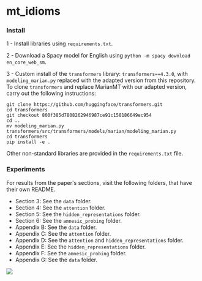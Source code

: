 # mt_idioms

### Install

1 - Install libraries using `requirements.txt`.

2 - Download a Spacy model for English using `python -m spacy download en_core_web_sm`.

3 - Custom install of the `transformers` library:
`transformers==4.3.0`, with `modeling_marian.py` replaced with the adapted version from this repository.
To clone `transformers` and replace MarianMT with our adapted version, carry out the following instructions:
```
git clone https://github.com/huggingface/transformers.git
cd transformers
git checkout 800f385d7808262946987ce91c158186649ec954
cd ..
mv modeling_marian.py transformers/src/transformers/models/marian/modeling_marian.py
cd transformers
pip install -e .
```

Other non-standard libraries are provided in the `requirements.txt` file.

### Experiments
For results from the paper's sections, visit the following folders, that have their own README.
- Section 3: See the `data` folder.
- Section 4: See the `attention` folder.
- Section 5: See the `hidden_representations` folder.
- Section 6: See the `amnesic_probing` folder.
- Appendix B: See the `data` folder.
- Appendix C: See the `attention` folder.
- Appendix D: See the `attention` and `hidden_representations` folder.
- Appendix E: See the `hidden_representations` folder.
- Appendix F: See the `amnesic_probing` folder.
- Appendix G: See the `data` folder.

<image src="attention_flow.png" />
